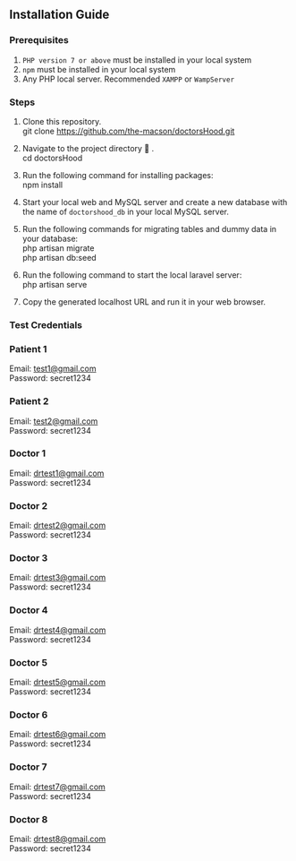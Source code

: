 ## Installation Guide 

### Prerequisites
1. `PHP version 7 or above` must be installed in your local system
2. `npm` must be installed in your local system
3. Any PHP local server. Recommended `XAMPP` or `WampServer`

### Steps
1. Clone this repository.
    <br />
    git clone https://github.com/the-macson/doctorsHood.git

2. Navigate to the project directory 📁 .
    <br />
    cd doctorsHood

3. Run the following command for installing packages:
    <br />
    npm install

4. Start your local web and MySQL server and create a new database with the name of `doctorshood_db` in your local MySQL server.

5. Run the following commands for migrating tables and dummy data in your database:
    <br />
    php artisan migrate
    <br />
    php artisan db:seed

6. Run the following command to start the local laravel server:
    <br />
    php artisan serve

7. Copy the generated localhost URL and run it in your web browser.

### Test Credentials

### Patient 1
Email: test1@gmail.com
<br />
Password: secret1234

### Patient 2
Email: test2@gmail.com
<br />
Password: secret1234

### Doctor 1
Email: drtest1@gmail.com
<br />
Password: secret1234

### Doctor 2
Email: drtest2@gmail.com
<br />
Password: secret1234

### Doctor 3
Email: drtest3@gmail.com
<br />
Password: secret1234

### Doctor 4
Email: drtest4@gmail.com
<br />
Password: secret1234

### Doctor 5
Email: drtest5@gmail.com
<br />
Password: secret1234

### Doctor 6
Email: drtest6@gmail.com
<br />
Password: secret1234

### Doctor 7
Email: drtest7@gmail.com
<br />
Password: secret1234

### Doctor 8
Email: drtest8@gmail.com
<br />
Password: secret1234
